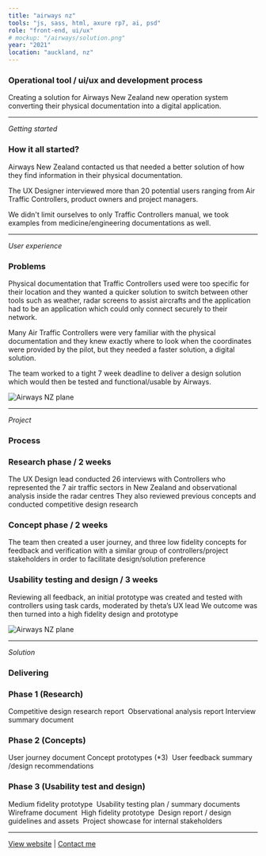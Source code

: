 ```yaml
---
title: "airways nz"
tools: "js, sass, html, axure rp7, ai, psd"
role: "front-end, ui/ux"
# mockup: "/airways/solution.png"
year: "2021"
location: "auckland, nz"
---
```


### Operational tool / ui/ux and development process

Creating a solution for Airways New Zealand new operation system converting their physical documentation into a digital application.

---

_Getting started_

### How it all started?

Airways New Zealand contacted us that needed a better solution of how they find information in their physical documentation.

The UX Designer interviewed more than 20 potential users ranging from Air Traffic Controllers, product owners and project managers.

We didn't limit ourselves to only Traffic Controllers manual, we took examples from medicine/engineering documentations as well.

---

_User experience_

### Problems

Physical documentation that Traffic Controllers used were too specific for their location and they wanted a quicker solution to switch between other tools such as weather, radar screens to assist aircrafts and the application had to be an application which could only connect securely to their network.

Many Air Traffic Controllers were very familiar with the physical documentation and they knew exactly where to look when the coordinates were provided by the pilot, but they needed a faster solution, a digital solution.

The team worked to a tight 7 week deadline to deliver a design solution which would then be tested and functional/usable by Airways.

![Airways NZ plane](/airways/plane.jpeg)

---

_Project_

### Process

### Research phase / 2 weeks

The UX Design lead conducted 26 interviews with Controllers who represented the 7 air traffic sectors in New Zealand and observational analysis inside the radar centres They also reviewed previous concepts and conducted competitive design research

### Concept phase / 2 weeks

The team then created a user journey, and three low fidelity concepts for feedback and verification with a similar group of controllers/project stakeholders in order to facilitate design/solution preference

### Usability testing and design / 3 weeks

Reviewing all feedback, an initial prototype was created and tested with controllers using task cards, moderated by theta’s UX lead We outcome was then turned into a high fidelity design and prototype

![Airways NZ plane](/airways/process.jpeg)

---

_Solution_

### Delivering

### Phase 1 (Research)

Competitive design research report ​
Observational analysis report ​
Interview summary document ​

### Phase 2 (Concepts) ​

User journey document​
Concept prototypes (\*3) ​
User feedback summary /design recommendations​

### Phase 3 (Usability test and design) ​

Medium fidelity prototype ​
Usability testing plan / summary documents ​
Wireframe document ​
High fidelity prototype ​
Design report / design guidelines and assets ​
Project showcase for internal stakeholders

---

[View website](https://erindhoxha.github.io/debugCon) | [Contact me](mailto:hello@erindhoxha.dev)
